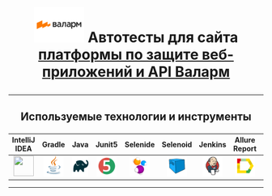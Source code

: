 # <p align="center"> <img src="images/Wallarm.png" width="100" height="70">  Автотесты для сайта [платформы по защите веб-приложений и API Валарм](https://www.wallarm.ru/) </p>
___
##  <p align="center"> Используемые технологии и инструменты </p>
| IntelliJ IDEA | Gradle | Java | Junit5 | Selenide | Selenoid | Jenkins | Allure Report | Allure TestOps | Telegram (notifications) |
|:------:|:----:|:----:|:------:|:------:|:--------:|:--------:|:-------------:|:---------:|:-------:|
| <img src="images/IDEA.svg" width="40" height="40"> | <img src="images/JAVA.svg" width="40" height="40"> | <img src="images/Gradle.svg" width="40" height="40"> | <img src="images/Junit5.svg" width="40" height="40"> | <img src="images/Selenide.svg" width="40" height="40"> | <img src="images/Selenoid.svg" width="40" height="40"> | <img src="images/Jenkins.svg" width="40" height="40"> | <img src="images/Allure Report.svg" width="40" height="40"> | <img src="images/Allure TestOps.svg" width="40" height="40"> |

___
